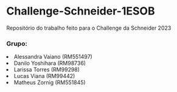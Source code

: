 # Challenge-Schneider-1ESOB

Repositório do trabalho feito para o Challenge da Schneider 2023

### Grupo:
<li>Alessandra Vaiano (RM551497)</li>  
<li>Danilo Yoshihara (RM98736)</li>  
<li>Larissa Torres (RM99298)</li>
<li>Lucas Viana (RM99442)</li>
<li>Matheus Zornig (RM551845)</li>

